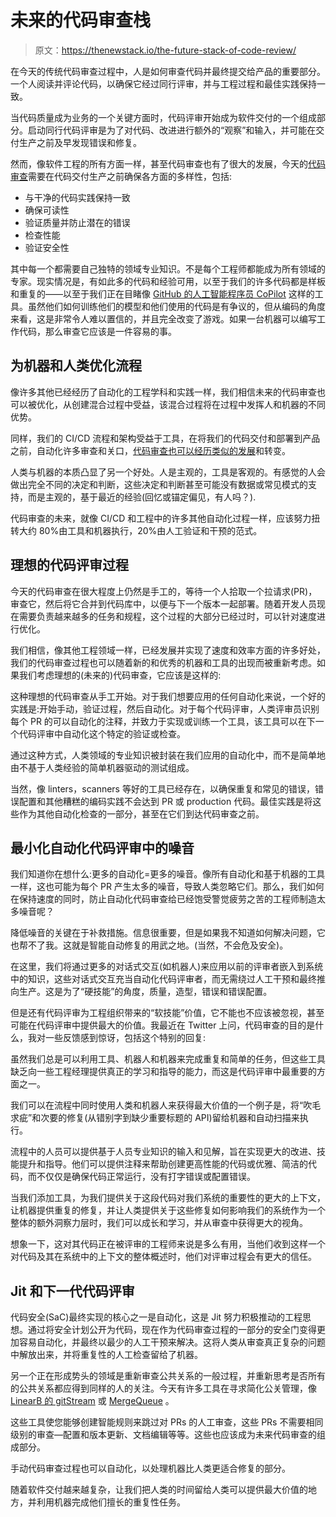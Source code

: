 # 未来的代码审查栈

> 原文：<https://thenewstack.io/the-future-stack-of-code-review/>

在今天的传统代码审查过程中，人是如何审查代码并最终提交给产品的重要部分。一个人阅读并评论代码，以确保它经过同行评审，并与工程过程和最佳实践保持一致。

当代码质量成为业务的一个关键方面时，代码评审开始成为软件交付的一个组成部分。启动同行代码评审是为了对代码、改进进行额外的“观察”和输入，并可能在交付生产之前及早发现错误和修复。

然而，像软件工程的所有方面一样，甚至代码审查也有了很大的发展，今天的[代码审查](https://thenewstack.io/linkedin-code-review/)需要在代码交付生产之前确保各方面的多样性，包括:

*   与干净的代码实践保持一致
*   确保可读性
*   验证质量并防止潜在的错误
*   检查性能
*   验证安全性

其中每一个都需要自己独特的领域专业知识。不是每个工程师都能成为所有领域的专家。现实情况是，有如此多的代码和经验可用，以至于我们的许多代码都是样板和重复的——以至于我们正在目睹像 [GitHub 的人工智能程序员 CoPilot](https://github.com/features/copilot) 这样的工具。虽然他们如何训练他们的模型和他们使用的代码是有争议的，但从编码的角度来看，这是非常令人难以置信的，并且完全改变了游戏。如果一台机器可以编写工作代码，那么审查它应该是一件容易的事。

## 为机器和人类优化流程

像许多其他已经经历了自动化的工程学科和实践一样，我们相信未来的代码审查也可以被优化，从创建混合过程中受益，该混合过程将在过程中发挥人和机器的不同优势。

同样，我们的 CI/CD 流程和架构受益于工具，在将我们的代码交付和部署到产品之前，自动化许多审查和关口，[代码审查也可以经历类似的发展](https://thenewstack.io/how-good-is-your-code-review-process/)和转变。

人类与机器的本质凸显了另一个好处。人是主观的，工具是客观的。有感觉的人会做出完全不同的决定和判断，这些决定和判断甚至可能没有数据或常见模式的支持，而是主观的，基于最近的经验(回忆或锚定偏见，有人吗？).

代码审查的未来，就像 CI/CD 和工程中的许多其他自动化过程一样，应该努力扭转大约 80%由工具和机器执行，20%由人工验证和干预的范式。

## 理想的代码评审过程

今天的代码审查在很大程度上仍然是手工的，等待一个人拾取一个拉请求(PR)，审查它，然后将它合并到代码库中，以便与下一个版本一起部署。随着开发人员现在需要负责越来越多的任务和规程，这个过程的大部分已经过时，可以针对速度进行优化。

我们相信，像其他工程领域一样，已经发展并实现了速度和效率方面的许多好处，我们的代码审查过程也可以随着新的和优秀的机器和工具的出现而被重新考虑。如果我们考虑理想的(未来的)代码审查，它应该是这样的:

这种理想的代码审查从手工开始。对于我们想要应用的任何自动化来说，一个好的实践是:开始手动，验证过程，然后自动化。对于每个代码评审，人类评审员识别每个 PR 的可以自动化的注释，并致力于实现或训练一个工具，该工具可以在下一个代码评审中自动化这个特定的验证或检查。

通过这种方式，人类领域的专业知识被封装在我们应用的自动化中，而不是简单地由不基于人类经验的简单机器驱动的测试组成。

当然，像 linters，scanners 等好的工具已经存在，以确保重复和常见的错误，错误配置和其他糟糕的编码实践不会达到 PR 或 production 代码。最佳实践是将这些作为其他自动化检查的一部分，甚至在它们到达代码审查之前。

## 最小化自动化代码评审中的噪音

我们知道你在想什么:更多的自动化=更多的噪音。像所有自动化和基于机器的工具一样，这也可能为每个 PR 产生太多的噪音，导致人类忽略它们。那么，我们如何在保持速度的同时，防止自动化代码审查给已经饱受警觉疲劳之苦的工程师制造太多噪音呢？

降低噪音的关键在于补救措施。信息很重要，但是如果我不知道如何解决问题，它也帮不了我。这就是智能自动修复的用武之地。(当然，不会危及安全)。

在这里，我们将通过更多的对话式交互(如机器人)来应用以前的评审者嵌入到系统中的知识，这些对话式交互充当自动化代码评审者，而无需绕过人工干预和最终推向生产。这是为了“硬技能”的角度，质量，造型，错误和错误配置。

但是还有代码评审为工程组织带来的“软技能”价值，它不能也不应该被忽视，甚至可能在代码评审中提供最大的价值。我最近在 Twitter 上问，代码审查的目的是什么，我对一些反馈感到惊讶，包括这个特别的回复:

虽然我们总是可以利用工具、机器人和机器来完成重复和简单的任务，但这些工具缺乏向一些工程经理提供真正的学习和指导的能力，而这是代码评审中最重要的方面之一。

我们可以在流程中同时使用人类和机器人来获得最大价值的一个例子是，将“吹毛求疵”和次要的修复(从错别字到缺少重要标题的 API)留给机器和自动扫描来执行。

流程中的人员可以提供基于人员专业知识的输入和见解，旨在实现更大的改进、技能提升和指导。他们可以提供注释来帮助创建更高性能的代码或优雅、简洁的代码，而不仅仅是确保代码正常运行，没有打字错误或配置错误。

当我们添加工具，为我们提供关于这段代码对我们系统的重要性的更大的上下文，让机器提供重复的修复，并让人类提供关于这些修复如何影响我们的系统作为一个整体的额外洞察力层时，我们可以成长和学习，并从审查中获得更大的视角。

想象一下，这对其代码正在被评审的工程师来说是多么有用，当他们收到这样一个对代码及其在系统中的上下文的整体概述时，他们对评审过程会有更大的信任。

## Jit 和下一代代码评审

代码安全(SaC)最终实现的核心之一是自动化，这是 Jit 努力积极推动的工程思想。通过将安全计划公开为代码，现在作为代码审查过程的一部分的安全门变得更加容易自动化，并最终以最少的人工干预来解决。这将人类从审查真正复杂的问题中解放出来，并将重复性的人工检查留给了机器。

另一个正在形成势头的领域是重新审查公共关系的一般过程，并重新思考是否所有的公共关系都应得到同样的人的关注。今天有许多工具在寻求简化公关管理，像 [LinearB 的 gitStream](https://linearb.io/dev/gitstream/) 或 [MergeQueue](https://mergequeue.com/) 。

这些工具使您能够创建智能规则来跳过对 PRs 的人工审查，这些 PRs 不需要相同级别的审查—配置和版本更新、文档编辑等等。这些也应该成为未来代码审查的组成部分。

手动代码审查过程也可以自动化，以处理机器比人类更适合修复的部分。

随着软件交付越来越复杂，让我们把人类的时间留给人类可以提供最大价值的地方，并利用机器完成他们擅长的重复性任务。

<svg xmlns:xlink="http://www.w3.org/1999/xlink" viewBox="0 0 68 31" version="1.1"><title>Group</title> <desc>Created with Sketch.</desc></svg>